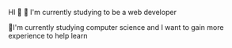 HI 👋 
🧳 I'm currently studying to be a web developer 

 🌱I'm currently studying computer science and I want to gain more experience to help learn 
